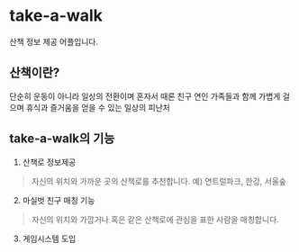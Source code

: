 # take-a-walk
산책 정보 제공 어플입니다.


## 산책이란? 
단순히 운동이 아니라 일상의 전환이며 혼자서 때론 친구 연인 가족들과 함께 가볍게 걸으며 휴식과 즐거움을 얻을 수 있는 일상의 피난처

## take-a-walk의 기능

1. 산책로 정보제공
> 자신의 위치와 가까운 곳의 산책로를 추천합니다. 예) 연트럴파크, 한강, 서울숲 

2. 마실벗 친구 매칭 기능
> 자신의 위치와 가깝거나 혹은 같은 산책로에 관심을 표한 사람을 매칭합니다.

3. 게임시스템 도입

